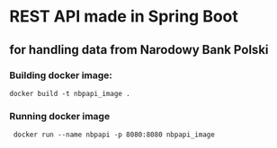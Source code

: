 # REST API made in Spring Boot
## for handling data from Narodowy Bank Polski

### Building docker image:
```docker
docker build -t nbpapi_image .
```

### Running docker image
```docker
 docker run --name nbpapi -p 8080:8080 nbpapi_image
 ```
